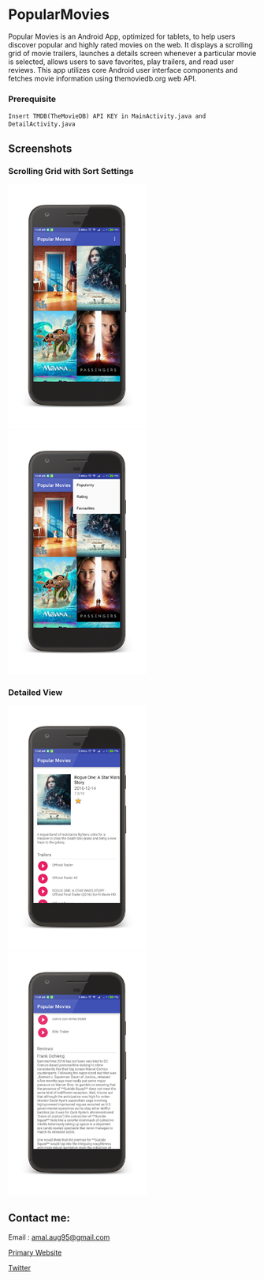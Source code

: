 # PopularMovies

Popular Movies is an Android App, optimized for tablets, to help users discover popular and highly rated movies on the web. It displays a scrolling grid of movie trailers, launches a details screen whenever a particular movie is selected, allows users to save favorites, play trailers, and read user reviews. This app utilizes core Android user interface components and fetches movie information using themoviedb.org web API.

### Prerequisite
```
Insert TMDB(TheMovieDB) API KEY in MainActivity.java and DetailActivity.java
```

## Screenshots

### Scrolling Grid with Sort Settings
<img src="Screenshots/Screen1.png" width="280"/>
<img src="Screenshots/Screen2.png" width="280"/>

### Detailed View 
<img src="Screenshots/Screen3.png" width="280"/>
<img src="Screenshots/Screen4.png" width="280"/>

## Contact me:
Email : amal.aug95@gmail.com

[Primary Website](http://Amalkrishnan.me)

[Twitter](https://twitter.com/amal_krish)
